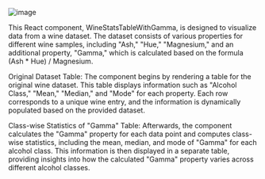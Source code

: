 ![image](https://github.com/vinayak-blip/manufac-assignment/assets/65493435/92f8eb25-37d5-4c9c-b6db-892a9c67d98e)


This React component, WineStatsTableWithGamma, is designed to visualize data from a wine dataset. The dataset consists of various properties for different wine samples, including "Ash," "Hue," "Magnesium," and an additional property, "Gamma," which is calculated based on the formula (Ash * Hue) / Magnesium.

Original Dataset Table:
The component begins by rendering a table for the original wine dataset. This table displays information such as "Alcohol Class," "Mean," "Median," and "Mode" for each property. Each row corresponds to a unique wine entry, and the information is dynamically populated based on the provided dataset.

Class-wise Statistics of "Gamma" Table:
Afterwards, the component calculates the "Gamma" property for each data point and computes class-wise statistics, including the mean, median, and mode of "Gamma" for each alcohol class. This information is then displayed in a separate table, providing insights into how the calculated "Gamma" property varies across different alcohol classes.
